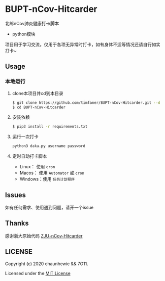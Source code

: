 # BUPT-nCov-Hitcarder

北邮nCov肺炎健康打卡脚本

 - python模块


 项目用于学习交流，仅用于各项无异常时打卡，如有身体不适等情况还请自行如实打卡~


## Usage

### 本地运行

1. clone本项目并cd到本目录
    ```bash
    $ git clone https://github.com/timfaner/BUPT-nCov-Hitcarder.git --depth 1
    $ cd BUPT-nCov-Hitcarder
    ```
    
2. 安装依赖

    ```bash
    $ pip3 install -r requirements.txt
    ```

3. 运行一次打卡
    ```bash
    python3 daka.py username password
    ```

4. 定时自动打卡脚本
    - Linux：  使用 `cron`
    - Macos：  使用 `Automator` 或 `cron`
    - Windows：使用 `任务计划程序`


## Issues
如有任何需求、使用遇到问题，请开一个issue

## Thanks

感谢浙大原始代码 [ZJU-nCov-Hitcarder](https://github.com/Tishacy/ZJU-nCov-Hitcarder)


## LICENSE

Copyright (c) 2020 chaunhewie && 7O11.

Licensed under the [MIT License](https://github.com/chaunhewie/BUPT-nCov-Hitcarder/blob/master/LICENSE)

